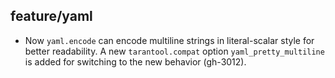 ## feature/yaml

* Now `yaml.encode` can encode multiline strings in literal-scalar style
  for better readability. A new `tarantool.compat` option `yaml_pretty_multiline`
  is added for switching to the new behavior (gh-3012).
